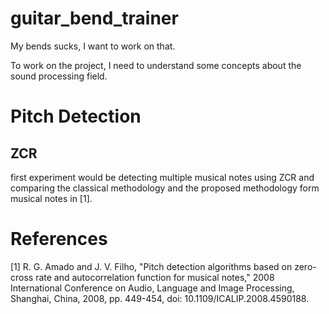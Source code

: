 # guitar_bend_trainer
My bends sucks, I want to work on that.

To work on the project, I need to understand some concepts about the sound processing field. 

# Pitch Detection 
## ZCR
first experiment would be detecting multiple musical notes using ZCR and comparing the classical methodology and the proposed methodology form musical notes in [1].  



# References
[1] R. G. Amado and J. V. Filho, "Pitch detection algorithms based on zero-cross rate and autocorrelation function for musical notes," 2008 International Conference on Audio, Language and Image Processing, Shanghai, China, 2008, pp. 449-454, doi: 10.1109/ICALIP.2008.4590188. 


